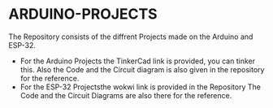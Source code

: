 # ARDUINO-PROJECTS 
The Repository consists of the diffrent Projects made on the Arduino and ESP-32.
 - For the Arduino Projects the TinkerCad link is provided, you can tinker this.
   Also the Code and the Circuit diagram is also given in the repository for the reference.
 - For the ESP-32 Projectsthe wokwi link is provided in the Repository
   The Code and the Circuit Diagrams are also there for the reference.
